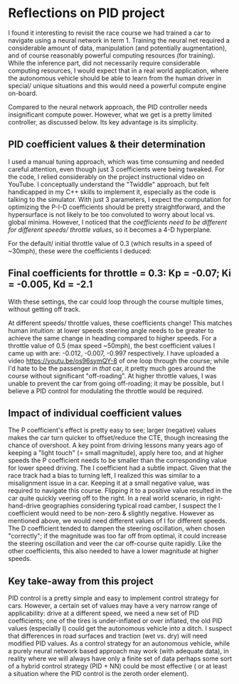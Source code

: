 # Reflections on PID project

I found it interesting to revisit the race course we had trained a car to navigate using a neural network in term 1. Training the neural net required a considerable amount of data, manipulation (and potentially augmentation), and of course reasonably powerful computing resources (for training). While the inference part, did not necessarily require considerable computing resources, I would expect that in a real world application, where the autonomous vehicle should be able to learn from the human driver in special/ unique situations and this would need a powerful compute engine on-board.

Compared to the neural network approach, the PID controller needs insignificant compute power. However, what we get is a pretty limited controller, as discussed below. Its key advantage is its simplicity.

## PID coefficient values & their determination

I used a manual tuning approach, which was time consuming and needed careful attention, even though just 3 coefficients were being tweaked. For the code, I relied considerably on the project instructional video on YouTube. I conceptually understand the "Twiddle" approach, but felt handicapped in my C++ skills to implement it, especially as the code is talking to the simulator. With just 3 parameters, I expect the computation for optimizing the P-I-D coefficients should be pretty straightforward, and the hypersurface is not likely to be too convoluted to worry about local vs. global minima. However, I noticed that the *coefficients need to be different for different speeds/ throttle values*, so it becomes a 4-D hyperplane.

For the default/ initial throttle value of 0.3 (which results in a speed of ~30mph), these were the coefficients I deduced:
## Final coefficients for throttle = 0.3:  Kp = -0.07; Ki = -0.005, Kd = -2.1
With these settings, the car could loop through the course multiple times, without getting off track.

At different speeds/ throttle values, these coefficients change! This matches human intuition: at lower speeds steering angle needs to be greater to achieve the same change in heading compared to higher speeds. For a throttle value of 0.5 (max speed ~50mph), the best coefficient values I came up with are: -0.012, -0.007, -0.997 respectively. I have uploaded a video https://youtu.be/os96symQY-8 of one loop through the course; while I'd hate to be the passenger in *that* car, it pretty much goes around the course without significant "off-roading". At higher throttle values, I was unable to prevent the car from going off-roading; it may be possible, but I believe a PID control for modulating the throttle would be required.

## Impact of individual coefficient values
The P coefficient's effect is pretty easy to see; larger (negative) values makes the car turn quicker to offset/reduce the CTE, though increasing the chance of overshoot. A key point from driving lessons many years ago of keeping a "light touch" (= small magnitude), apply here too, and at higher speeds the P coefficient needs to be smaller than the corresponding value for lower speed driving.
The I coefficient had a subtle impact. Given that the race track had a bias to turning left, I realized this was similar to a misalignment issue in a car. Keeping it at a small negative value, was required to navigate this course. Flipping it to a positive value resulted in the car quite quickly veering off to the right. In a real world scenario, in right-hand-drive geographies considering typical road camber, I suspect the I coefficient would need to be non-zero & slightly negative. However as mentioned above, we would need different values of I for different speeds.
The D coefficient tended to dampen the steering oscillation, when chosen "correctly"; if the magnitude was too far off from optimal, it could increase the steering oscillation and veer the car off-course quite rapidly. Like the other coefficients, this also needed to have a lower magnitude at higher speeds.

## Key take-away from this project
PID control is a pretty simple and easy to implement control strategy for cars. However, a certain set of values may have a very narrow range of applicability: drive at a different speed, we need a new set of PID coefficients; one of the tires is under-inflated or over inflated, the old PID values (especially I) could get the autonomous vehicle into a ditch. I suspect that differences in road surfaces and traction (wet vs. dry) will need modified PID values.
As a control strategy for an autonomous vehicle, while a purely neural network based approach may work (with adequate data), in reality where we will always have only a finite set of data perhaps some sort of a hybrid control strategy (PID + NN) could be most effective ( or at least a situation where the PID control is the zeroth order element).
